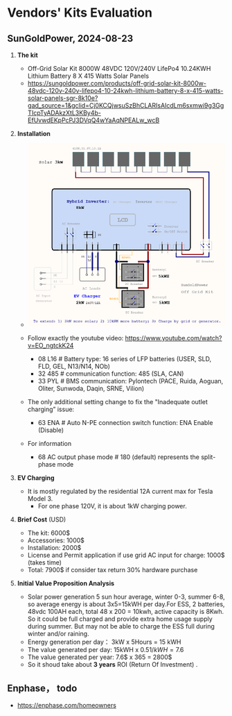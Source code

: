 # Vendors' Kits Evaluation

## SunGoldPower, 2024-08-23

1. **The kit**
   - Off-Grid Solar Kit 8000W 48VDC 120V/240V LifePo4 10.24KWH Lithium Battery 8 X 415 Watts Solar Panels
   - https://sungoldpower.com/products/off-grid-solar-kit-8000w-48vdc-120v-240v-lifepo4-10-24kwh-lithium-battery-8-x-415-watts-solar-panels-sgr-8k10e?gad_source=1&gclid=Cj0KCQjwsuSzBhCLARIsAIcdLm6sxmwi9g3GgTIcpTyADAkzXtL3KBy4b-EfUvwdEKpPcPJ3DVqQ4wYaAqNPEALw_wcB

2. **Installation**
   - ![System Diagram](./kit_evaluation_sungoldpower.png)

   - Follow exactly the youtube video: https://www.youtube.com/watch?v=EO_ngtckK24
     - 08 L16   # Battery type: 16 series of LFP batteries (USER, SLD, FLD, GEL, N13/N14, NOb)
     - 32 485   # communication function: 485 (SLA, CAN)
     - 33 PYL   # BMS communication: Pylontech (PACE, Ruida, Aoguan, Oliter, Sunwoda, Daqin, SRNE, Vilion)

   - The only additional setting change to fix the "Inadequate outlet charging” issue: 
     - 63 ENA # Auto N-PE connection switch function: ENA Enable (Disable)

   - For information
     - 68 AC output phase mode # 180 (default) represents the split-phase mode
   
3. **EV Charging**
   - It is mostly regulated by the residential 12A current max for Tesla Model 3.
     - For one phase 120V, it is about 1kW charging power.

4. **Brief Cost** (USD)
   - The kit: 6000$
   - Accessories: 1000$
   - Installation: 2000$
   - License and Permit application if use grid AC input for charge: 1000$ (takes time)  
   - Total: 7900$ if consider tax return 30% hardware purchase

5. **Initial Value Proposition Analysis**
   - Solar power generation 5 sun hour average, winter 0-3, summer 6-8, so average energy is about 3x5=15kWH per day.For ESS, 2 batteries, 48vdc 100AH each, total 48 x 200 = 10kwh, active capacity is 8Kwh. So it could be full charged and provide extra home usage supply during summer. But may not be able to charge the ESS full during winter and/or raining.
   - Energy generation per day： 3kW x 5Hours = 15 kWH
   - The value generated per day: 15kWH x 0.51$/kWH = 7.6$
   - The value generated per year: 7.6$ x 365 = 2800$
   - So it shoud take about **3 years** ROI (Return Of Investment) .

## Enphase， todo 

- https://enphase.com/homeowners

